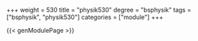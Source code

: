 +++
weight = 530
title = "physik530"
degree = "bsphysik"
tags = ["bsphysik", "physik530"]
categories = ["module"]
+++

{{< genModulePage >}}
